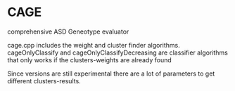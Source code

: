 # CAGE
comprehensive ASD Geneotype evaluator

cage.cpp includes the weight and cluster finder algorithms.
cageOnlyClassify and cageOnlyClassifyDecreasing are classifier algorithms that only works if the clusters-weights are already found

Since versions are still experimental there are a lot of parameters to get different clusters-results. 
